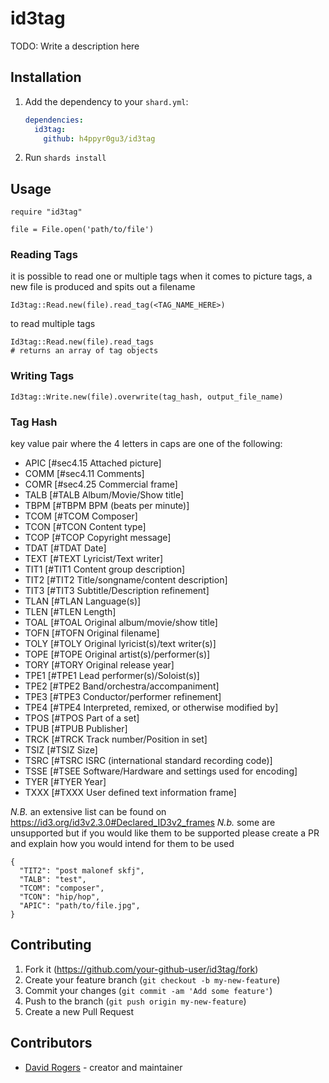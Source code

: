 # id3tag

TODO: Write a description here

## Installation

1. Add the dependency to your `shard.yml`:

   ```yaml
   dependencies:
     id3tag:
       github: h4ppyr0gu3/id3tag
   ```

2. Run `shards install`

## Usage

```crystal
require "id3tag"

file = File.open('path/to/file')
```

### Reading Tags

it is possible to read one or multiple tags
when it comes to picture tags, a new file is produced and spits out a filename

```crystal
Id3tag::Read.new(file).read_tag(<TAG_NAME_HERE>)
```

to read multiple tags 

```crystal
Id3tag::Read.new(file).read_tags
# returns an array of tag objects
```

### Writing Tags

```crystal
Id3tag::Write.new(file).overwrite(tag_hash, output_file_name)
```

### Tag Hash

key value pair where the 4 letters in caps are one of the following:

- APIC    [#sec4.15 Attached picture]
- COMM    [#sec4.11 Comments]
- COMR    [#sec4.25 Commercial frame]
- TALB    [#TALB Album/Movie/Show title]
- TBPM    [#TBPM BPM (beats per minute)]
- TCOM    [#TCOM Composer]
- TCON    [#TCON Content type]
- TCOP    [#TCOP Copyright message]
- TDAT    [#TDAT Date]
- TEXT    [#TEXT Lyricist/Text writer]
- TIT1    [#TIT1 Content group description]
- TIT2    [#TIT2 Title/songname/content description]
- TIT3    [#TIT3 Subtitle/Description refinement]
- TLAN    [#TLAN Language(s)]
- TLEN    [#TLEN Length]
- TOAL    [#TOAL Original album/movie/show title]
- TOFN    [#TOFN Original filename]
- TOLY    [#TOLY Original lyricist(s)/text writer(s)]
- TOPE    [#TOPE Original artist(s)/performer(s)]
- TORY    [#TORY Original release year]
- TPE1    [#TPE1 Lead performer(s)/Soloist(s)]
- TPE2    [#TPE2 Band/orchestra/accompaniment]
- TPE3    [#TPE3 Conductor/performer refinement]
- TPE4    [#TPE4 Interpreted, remixed, or otherwise modified by]
- TPOS    [#TPOS Part of a set]
- TPUB    [#TPUB Publisher]
- TRCK    [#TRCK Track number/Position in set]
- TSIZ    [#TSIZ Size]
- TSRC    [#TSRC ISRC (international standard recording code)]
- TSSE    [#TSEE Software/Hardware and settings used for encoding]
- TYER    [#TYER Year]
- TXXX    [#TXXX User defined text information frame]

*N.B.* an extensive list can be found on https://id3.org/id3v2.3.0#Declared_ID3v2_frames
*N.b.* some are unsupported but if you would like them to be supported please create a PR and explain how you would intend for them to be used

```crystal
{
  "TIT2": "post malonef skfj",
  "TALB": "test",
  "TCOM": "composer",
  "TCON": "hip/hop",
  "APIC": "path/to/file.jpg",
}
```

## Contributing

1. Fork it (<https://github.com/your-github-user/id3tag/fork>)
2. Create your feature branch (`git checkout -b my-new-feature`)
3. Commit your changes (`git commit -am 'Add some feature'`)
4. Push to the branch (`git push origin my-new-feature`)
5. Create a new Pull Request

## Contributors

- [David Rogers](https://github.com/h4ppyr0gu3) - creator and maintainer

